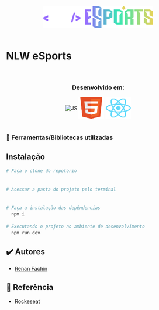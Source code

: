 <div align="center" >
  <img alt="Logo Explorer" title="Explorer" src="./assets/nlw-esports-logo.png">
</div>
<br>

# NLW eSports


<br>
<h3 align="center">Desenvolvido em: </h3>
<div align="center">
    <img align="center" alt="JS" height="60" width="70" src="https://cdn.worldvectorlogo.com/logos/javascript-1.svg">
    <img align="center" alt="Renan-HTML" height="60" width="70" src="https://raw.githubusercontent.com/devicons/devicon/master/icons/html5/html5-original.svg">
    <img align="center" alt="Renan-React" height="60" width="70" src="https://raw.githubusercontent.com/devicons/devicon/master/icons/react/react-original.svg">
</div>
<br>

### 📘 Ferramentas/Bibliotecas utilizadas


## Instalação

```bash
# Faça o clone do repotório


# Acessar a pasta do projeto pelo terminal


# Faça a instalação das depêndencias
  npm i

# Executando o projeto no ambiente de desenvolvimento
  npm run dev
```

## ✔️ Autores

- [Renan Fachin](https://github.com/RenanFachin/)

## 📄 Referência

- [Rockeseat](https://www.rocketseat.com.br/)
